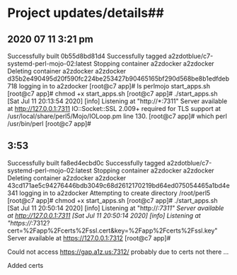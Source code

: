# Project updates/details##

## 2020 07 11 3:21 pm 

Successfully built 0b55d8bd81d4
Successfully tagged a2zdotblue/c7-systemd-perl-mojo-02:latest
Stopping container a2zdocker
a2zdocker
Deleting container a2zdocker
a2zdocker
d35b2e490495d20f590fc224be253427b90465165bf290d568be8b1edfdeb718
logging in to a2zdocker
[root@c7 app]# ls
perlmojo  start_apps.sh
[root@c7 app]# chmod +x start_apps.sh
[root@c7 app]# ./start_apps.sh
[Sat Jul 11 20:13:54 2020] [info] Listening at "http://*:7311"
Server available at http://127.0.0.1:7311
IO::Socket::SSL 2.009+ required for TLS support at /usr/local/share/perl5/Mojo/IOLoop.pm line 130.
[root@c7 app]# which perl
/usr/bin/perl
[root@c7 app]#

## 3:53 

Successfully built fa8ed4ecbd0c
Successfully tagged a2zdotblue/c7-systemd-perl-mojo-02:latest
Stopping container a2zdocker
a2zdocker
Deleting container a2zdocker
a2zdocker
43cd171ae5c94276446bdb3049c68d2612170219bd64ed075054465a1bd4e341
logging in to a2zdocker
Attempting to create directory /root/perl5
[root@c7 app]# chmod +x start_apps.sh
[root@c7 app]# ./start_apps.sh
[Sat Jul 11 20:50:14 2020] [info] Listening at "http://*:7311"
Server available at http://127.0.0.1:7311
[Sat Jul 11 20:50:14 2020] [info] Listening at "https://*:7312?cert=%2Fapp%2Fcerts%2Fssl.cert&key=%2Fapp%2Fcerts%2Fssl.key"
Server available at https://127.0.0.1:7312
[root@c7 app]#

Could not access https://gap.a1z.us:7312/ probably due to certs not there ... 

Added certs